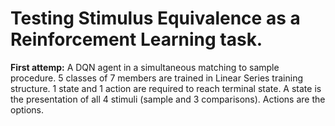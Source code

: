 # Testing Stimulus Equivalence as a Reinforcement Learning task.

**First attemp:** 
A DQN agent in a simultaneous matching to sample procedure. 5 classes of 7 members are trained in Linear Series training structure. 1 state and 1 action are required to reach terminal state. A state is the presentation of all 4 stimuli (sample and 3 comparisons). Actions are the options.
